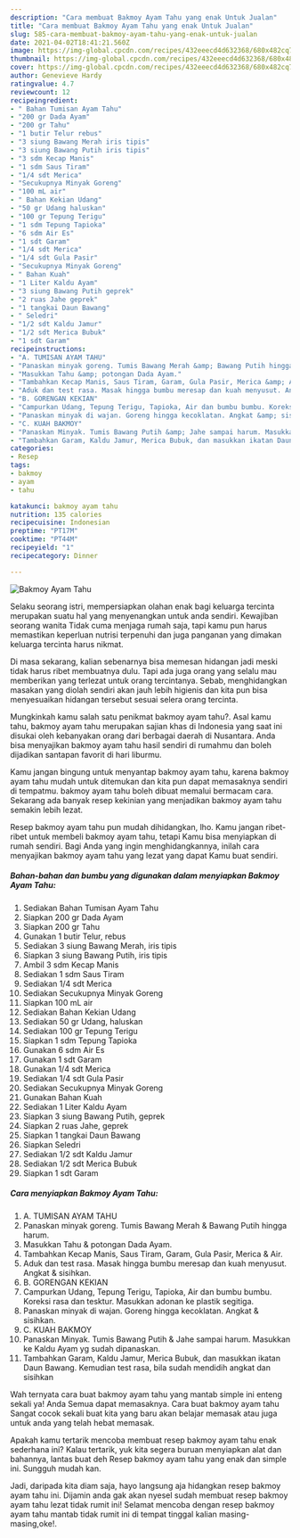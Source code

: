 ```yaml
---
description: "Cara membuat Bakmoy Ayam Tahu yang enak Untuk Jualan"
title: "Cara membuat Bakmoy Ayam Tahu yang enak Untuk Jualan"
slug: 585-cara-membuat-bakmoy-ayam-tahu-yang-enak-untuk-jualan
date: 2021-04-02T18:41:21.560Z
image: https://img-global.cpcdn.com/recipes/432eeecd4d632368/680x482cq70/bakmoy-ayam-tahu-foto-resep-utama.jpg
thumbnail: https://img-global.cpcdn.com/recipes/432eeecd4d632368/680x482cq70/bakmoy-ayam-tahu-foto-resep-utama.jpg
cover: https://img-global.cpcdn.com/recipes/432eeecd4d632368/680x482cq70/bakmoy-ayam-tahu-foto-resep-utama.jpg
author: Genevieve Hardy
ratingvalue: 4.7
reviewcount: 12
recipeingredient:
- " Bahan Tumisan Ayam Tahu"
- "200 gr Dada Ayam"
- "200 gr Tahu"
- "1 butir Telur rebus"
- "3 siung Bawang Merah iris tipis"
- "3 siung Bawang Putih iris tipis"
- "3 sdm Kecap Manis"
- "1 sdm Saus Tiram"
- "1/4 sdt Merica"
- "Secukupnya Minyak Goreng"
- "100 mL air"
- " Bahan Kekian Udang"
- "50 gr Udang haluskan"
- "100 gr Tepung Terigu"
- "1 sdm Tepung Tapioka"
- "6 sdm Air Es"
- "1 sdt Garam"
- "1/4 sdt Merica"
- "1/4 sdt Gula Pasir"
- "Secukupnya Minyak Goreng"
- " Bahan Kuah"
- "1 Liter Kaldu Ayam"
- "3 siung Bawang Putih geprek"
- "2 ruas Jahe geprek"
- "1 tangkai Daun Bawang"
- " Seledri"
- "1/2 sdt Kaldu Jamur"
- "1/2 sdt Merica Bubuk"
- "1 sdt Garam"
recipeinstructions:
- "A. TUMISAN AYAM TAHU"
- "Panaskan minyak goreng. Tumis Bawang Merah &amp; Bawang Putih hingga harum."
- "Masukkan Tahu &amp; potongan Dada Ayam."
- "Tambahkan Kecap Manis, Saus Tiram, Garam, Gula Pasir, Merica &amp; Air."
- "Aduk dan test rasa. Masak hingga bumbu meresap dan kuah menyusut. Angkat &amp; sisihkan."
- "B. GORENGAN KEKIAN"
- "Campurkan Udang, Tepung Terigu, Tapioka, Air dan bumbu bumbu. Koreksi rasa dan tesktur. Masukkan adonan ke plastik segitiga."
- "Panaskan minyak di wajan. Goreng hingga kecoklatan. Angkat &amp; sisihkan."
- "C. KUAH BAKMOY"
- "Panaskan Minyak. Tumis Bawang Putih &amp; Jahe sampai harum. Masukkan ke Kaldu Ayam yg sudah dipanaskan."
- "Tambahkan Garam, Kaldu Jamur, Merica Bubuk, dan masukkan ikatan Daun Bawang. Kemudian test rasa, bila sudah mendidih angkat dan sisihkan"
categories:
- Resep
tags:
- bakmoy
- ayam
- tahu

katakunci: bakmoy ayam tahu 
nutrition: 135 calories
recipecuisine: Indonesian
preptime: "PT17M"
cooktime: "PT44M"
recipeyield: "1"
recipecategory: Dinner

---
```



![Bakmoy Ayam Tahu](https://img-global.cpcdn.com/recipes/432eeecd4d632368/680x482cq70/bakmoy-ayam-tahu-foto-resep-utama.jpg)

Selaku seorang istri, mempersiapkan olahan enak bagi keluarga tercinta merupakan suatu hal yang menyenangkan untuk anda sendiri. Kewajiban seorang  wanita Tidak cuma menjaga rumah saja, tapi kamu pun harus memastikan keperluan nutrisi terpenuhi dan juga panganan yang dimakan keluarga tercinta harus nikmat.

Di masa  sekarang, kalian sebenarnya bisa memesan hidangan jadi meski tidak harus ribet membuatnya dulu. Tapi ada juga orang yang selalu mau memberikan yang terlezat untuk orang tercintanya. Sebab, menghidangkan masakan yang diolah sendiri akan jauh lebih higienis dan kita pun bisa menyesuaikan hidangan tersebut sesuai selera orang tercinta. 



Mungkinkah kamu salah satu penikmat bakmoy ayam tahu?. Asal kamu tahu, bakmoy ayam tahu merupakan sajian khas di Indonesia yang saat ini disukai oleh kebanyakan orang dari berbagai daerah di Nusantara. Anda bisa menyajikan bakmoy ayam tahu hasil sendiri di rumahmu dan boleh dijadikan santapan favorit di hari liburmu.

Kamu jangan bingung untuk menyantap bakmoy ayam tahu, karena bakmoy ayam tahu mudah untuk ditemukan dan kita pun dapat memasaknya sendiri di tempatmu. bakmoy ayam tahu boleh dibuat memalui bermacam cara. Sekarang ada banyak resep kekinian yang menjadikan bakmoy ayam tahu semakin lebih lezat.

Resep bakmoy ayam tahu pun mudah dihidangkan, lho. Kamu jangan ribet-ribet untuk membeli bakmoy ayam tahu, tetapi Kamu bisa menyiapkan di rumah sendiri. Bagi Anda yang ingin menghidangkannya, inilah cara menyajikan bakmoy ayam tahu yang lezat yang dapat Kamu buat sendiri.

<!--inarticleads1-->

##### Bahan-bahan dan bumbu yang digunakan dalam menyiapkan Bakmoy Ayam Tahu:

1. Sediakan  Bahan Tumisan Ayam Tahu
1. Siapkan 200 gr Dada Ayam
1. Siapkan 200 gr Tahu
1. Gunakan 1 butir Telur, rebus
1. Sediakan 3 siung Bawang Merah, iris tipis
1. Siapkan 3 siung Bawang Putih, iris tipis
1. Ambil 3 sdm Kecap Manis
1. Sediakan 1 sdm Saus Tiram
1. Sediakan 1/4 sdt Merica
1. Sediakan Secukupnya Minyak Goreng
1. Siapkan 100 mL air
1. Sediakan  Bahan Kekian Udang
1. Sediakan 50 gr Udang, haluskan
1. Sediakan 100 gr Tepung Terigu
1. Siapkan 1 sdm Tepung Tapioka
1. Gunakan 6 sdm Air Es
1. Gunakan 1 sdt Garam
1. Gunakan 1/4 sdt Merica
1. Sediakan 1/4 sdt Gula Pasir
1. Sediakan Secukupnya Minyak Goreng
1. Gunakan  Bahan Kuah
1. Sediakan 1 Liter Kaldu Ayam
1. Siapkan 3 siung Bawang Putih, geprek
1. Siapkan 2 ruas Jahe, geprek
1. Siapkan 1 tangkai Daun Bawang
1. Siapkan  Seledri
1. Sediakan 1/2 sdt Kaldu Jamur
1. Sediakan 1/2 sdt Merica Bubuk
1. Siapkan 1 sdt Garam




<!--inarticleads2-->

##### Cara menyiapkan Bakmoy Ayam Tahu:

1. A. TUMISAN AYAM TAHU
1. Panaskan minyak goreng. Tumis Bawang Merah &amp; Bawang Putih hingga harum.
1. Masukkan Tahu &amp; potongan Dada Ayam.
1. Tambahkan Kecap Manis, Saus Tiram, Garam, Gula Pasir, Merica &amp; Air.
1. Aduk dan test rasa. Masak hingga bumbu meresap dan kuah menyusut. Angkat &amp; sisihkan.
1. B. GORENGAN KEKIAN
1. Campurkan Udang, Tepung Terigu, Tapioka, Air dan bumbu bumbu. Koreksi rasa dan tesktur. Masukkan adonan ke plastik segitiga.
1. Panaskan minyak di wajan. Goreng hingga kecoklatan. Angkat &amp; sisihkan.
1. C. KUAH BAKMOY
1. Panaskan Minyak. Tumis Bawang Putih &amp; Jahe sampai harum. Masukkan ke Kaldu Ayam yg sudah dipanaskan.
1. Tambahkan Garam, Kaldu Jamur, Merica Bubuk, dan masukkan ikatan Daun Bawang. Kemudian test rasa, bila sudah mendidih angkat dan sisihkan




Wah ternyata cara buat bakmoy ayam tahu yang mantab simple ini enteng sekali ya! Anda Semua dapat memasaknya. Cara buat bakmoy ayam tahu Sangat cocok sekali buat kita yang baru akan belajar memasak atau juga untuk anda yang telah hebat memasak.

Apakah kamu tertarik mencoba membuat resep bakmoy ayam tahu enak sederhana ini? Kalau tertarik, yuk kita segera buruan menyiapkan alat dan bahannya, lantas buat deh Resep bakmoy ayam tahu yang enak dan simple ini. Sungguh mudah kan. 

Jadi, daripada kita diam saja, hayo langsung aja hidangkan resep bakmoy ayam tahu ini. Dijamin anda gak akan nyesel sudah membuat resep bakmoy ayam tahu lezat tidak rumit ini! Selamat mencoba dengan resep bakmoy ayam tahu mantab tidak rumit ini di tempat tinggal kalian masing-masing,oke!.

